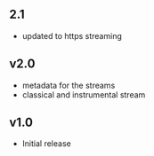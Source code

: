 ## 2.1
- updated to https streaming

## v2.0

- metadata for the streams
- classical and instrumental stream

## v1.0

- Initial release
